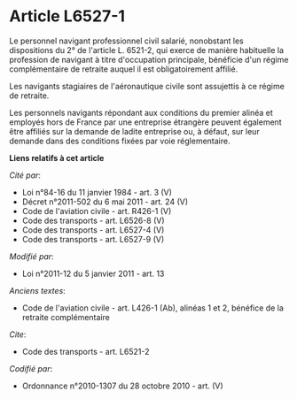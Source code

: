 # Article L6527-1

Le personnel navigant professionnel civil salarié, nonobstant les dispositions du 2° de l'article L. 6521-2, qui exerce de
manière habituelle la profession de navigant à titre d'occupation principale, bénéficie d'un régime complémentaire de
retraite auquel il est obligatoirement affilié. 

Les navigants stagiaires de l'aéronautique civile sont assujettis à ce régime de retraite. 

Les personnels navigants répondant aux conditions du premier alinéa et employés hors de France par une entreprise étrangère
peuvent également être affiliés sur la demande de ladite entreprise ou, à défaut, sur leur demande dans des conditions fixées
par voie réglementaire.

**Liens relatifs à cet article**

_Cité par_:

  - Loi n°84-16 du 11 janvier 1984 - art. 3 (V)
  - Décret n°2011-502 du 6 mai 2011 - art. 24 (V)
  - Code de l'aviation civile - art. R426-1 (V)
  - Code des transports - art. L6526-8 (V)
  - Code des transports - art. L6527-4 (V)
  - Code des transports - art. L6527-9 (V)

_Modifié par_:

  - Loi n°2011-12 du 5 janvier 2011 - art. 13

_Anciens textes_:

  - Code de l'aviation civile - art. L426-1 (Ab), alinéas 1 et 2, bénéfice de la retraite complémentaire

_Cite_:

  - Code des transports - art. L6521-2

_Codifié par_:

  - Ordonnance n°2010-1307 du 28 octobre 2010 - art. (V)
